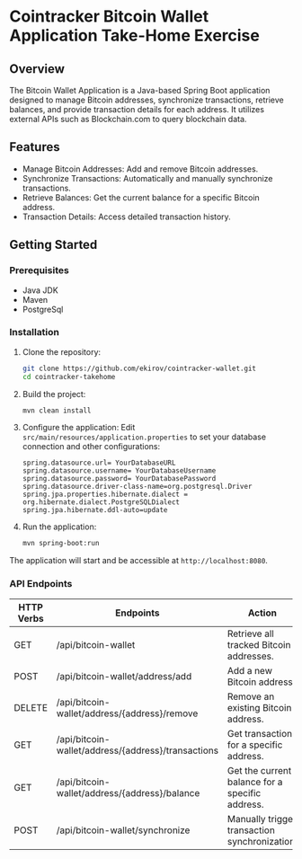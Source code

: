 # Cointracker Bitcoin Wallet Application Take-Home Exercise

## Overview

The Bitcoin Wallet Application is a Java-based Spring Boot application designed to manage Bitcoin addresses, synchronize transactions, retrieve balances, and provide transaction details for each address. It utilizes external APIs such as Blockchain.com to query blockchain data.


## Features

- Manage Bitcoin Addresses: Add and remove Bitcoin addresses.
- Synchronize Transactions: Automatically and manually synchronize transactions.
- Retrieve Balances: Get the current balance for a specific Bitcoin address.
- Transaction Details: Access detailed transaction history.


## Getting Started

### Prerequisites

- Java JDK
- Maven
- PostgreSql

### Installation

1. Clone the repository:
   ```bash
   git clone https://github.com/ekirov/cointracker-wallet.git
   cd cointracker-takehome

2. Build the project:
   ```bash
   mvn clean install

3. Configure the application:
Edit `src/main/resources/application.properties` to set your database connection and other configurations:
   ```properties
   spring.datasource.url= YourDatabaseURL
   spring.datasource.username= YourDatabaseUsername
   spring.datasource.password= YourDatabasePassword
   spring.datasource.driver-class-name=org.postgresql.Driver
   spring.jpa.properties.hibernate.dialect = org.hibernate.dialect.PostgreSQLDialect
   spring.jpa.hibernate.ddl-auto=update

4. Run the application:
   ```bash
   mvn spring-boot:run

The application will start and be accessible at `http://localhost:8080`.




### API Endpoints
| HTTP Verbs | Endpoints | Action | Payload |
| --- | --- | --- | --- |
| GET | /api/bitcoin-wallet | Retrieve all tracked Bitcoin addresses. |
| POST | /api/bitcoin-wallet/address/add | Add a new Bitcoin address. | Payload example: {"address":"1A1zP1eP5QGefi2DMPTfTL5SLmv7DivfNa"}
| DELETE | /api/bitcoin-wallet/address/{address}/remove | Remove an existing Bitcoin address. |
| GET | /api/bitcoin-wallet/address/{address}/transactions | Get transactions for a specific address. |
| GET | /api/bitcoin-wallet/address/{address}/balance | Get the current balance for a specific address. |
| POST | /api/bitcoin-wallet/synchronize | Manually trigger transaction synchronization. |